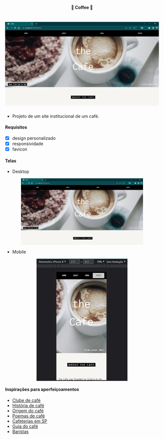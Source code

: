 <h4 align="center"> 
	🚧 Coffee 🚀
</h4>

<h1 align="center">
    <img alt="Coffee" title="#Coffee" src="./.github/desktop-1.jpg" />
</h1>

- Projeto de um site institucional de um café.

#### Requisitos

- [x] design personalizado
- [x] responsividade
- [x] favicon

#### Telas

- Desktop

<p align="center" style="display: flex; align-items: flex-start; justify-content: center;">
    <img alt="Coffee" title="#Coffee" src="./.github/desktop-1.jpg" width="400px"/>
</p>

- Mobile

<p align="center" style="display: flex; align-items: flex-start; justify-content: center;">
    <img alt="Coffee" title="#Coffee" src="./.github/mobile-1.jpg" height="400px"/>
</p>

#### Inspirações para aperfeiçoamentos  

- [Clube de café](https://www.graogourmet.com/)
- [História de café](https://www.clubecafe.net.br/historia-cafe)
- [Origem do café](https://www.mokaclube.com.br/blog/origem-do-cafe/)
- [Poemas de café](https://www.mokaclube.com.br/blog/poemas-com-cafe/)
- [Cafeterias em SP](https://tudosobrecafe.com/melhores-cafeterias-de-sao-paulo)
- [Guia do café](https://simonde.com.br/o-guia-definitivo-dos-melhores-cafes-de-sao-paulo-sp/)
- [Baristas](https://revistamenu.com.br/os-melhores-baristas-do-mundo-em-disputa-no-brasil/)

